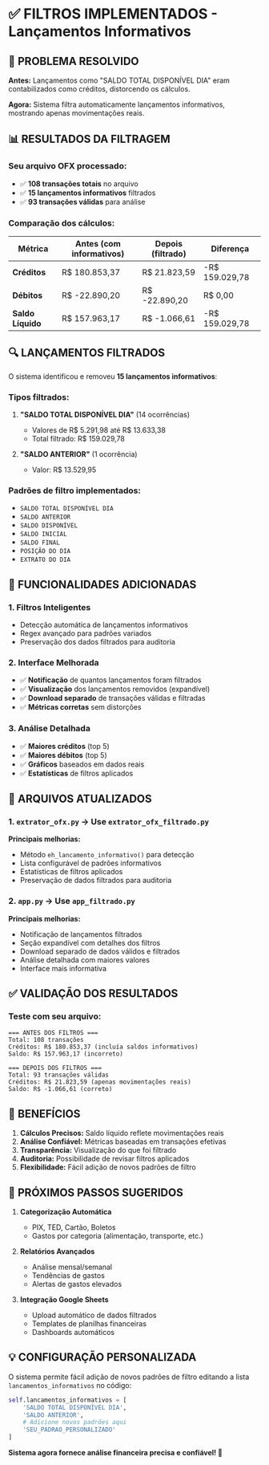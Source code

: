 # ✅ FILTROS IMPLEMENTADOS - Lançamentos Informativos

## 🎯 PROBLEMA RESOLVIDO

**Antes:** Lançamentos como "SALDO TOTAL DISPONÍVEL DIA" eram contabilizados como créditos, distorcendo os cálculos.

**Agora:** Sistema filtra automaticamente lançamentos informativos, mostrando apenas movimentações reais.

## 📊 RESULTADOS DA FILTRAGEM

### Seu arquivo OFX processado:
- ✅ **108 transações totais** no arquivo
- ✅ **15 lançamentos informativos** filtrados
- ✅ **93 transações válidas** para análise

### Comparação dos cálculos:

| Métrica | Antes (com informativos) | Depois (filtrado) | Diferença |
|---------|-------------------------|-------------------|-----------|
| **Créditos** | R$ 180.853,37 | R$ 21.823,59 | -R$ 159.029,78 |
| **Débitos** | R$ -22.890,20 | R$ -22.890,20 | R$ 0,00 |
| **Saldo Líquido** | R$ 157.963,17 | R$ -1.066,61 | -R$ 159.029,78 |

## 🔍 LANÇAMENTOS FILTRADOS

O sistema identificou e removeu **15 lançamentos informativos**:

### Tipos filtrados:
1. **"SALDO TOTAL DISPONÍVEL DIA"** (14 ocorrências)
   - Valores de R$ 5.291,98 até R$ 13.633,38
   - Total filtrado: R$ 159.029,78

2. **"SALDO ANTERIOR"** (1 ocorrência)
   - Valor: R$ 13.529,95

### Padrões de filtro implementados:
- `SALDO TOTAL DISPONÍVEL DIA`
- `SALDO ANTERIOR`
- `SALDO DISPONÍVEL`
- `SALDO INICIAL`
- `SALDO FINAL`
- `POSIÇÃO DO DIA`
- `EXTRATO DO DIA`

## 🚀 FUNCIONALIDADES ADICIONADAS

### 1. **Filtros Inteligentes**
- Detecção automática de lançamentos informativos
- Regex avançado para padrões variados
- Preservação dos dados filtrados para auditoria

### 2. **Interface Melhorada**
- ✅ **Notificação** de quantos lançamentos foram filtrados
- ✅ **Visualização** dos lançamentos removidos (expandível)
- ✅ **Download separado** de transações válidas e filtradas
- ✅ **Métricas corretas** sem distorções

### 3. **Análise Detalhada**
- ✅ **Maiores créditos** (top 5)
- ✅ **Maiores débitos** (top 5)
- ✅ **Gráficos** baseados em dados reais
- ✅ **Estatísticas** de filtros aplicados

## 📁 ARQUIVOS ATUALIZADOS

### 1. **`extrator_ofx.py`** → Use `extrator_ofx_filtrado.py`
**Principais melhorias:**
- Método `eh_lancamento_informativo()` para detecção
- Lista configurável de padrões informativos
- Estatísticas de filtros aplicados
- Preservação de dados filtrados para auditoria

### 2. **`app.py`** → Use `app_filtrado.py`
**Principais melhorias:**
- Notificação de lançamentos filtrados
- Seção expandível com detalhes dos filtros
- Download separado de dados válidos e filtrados
- Análise detalhada com maiores valores
- Interface mais informativa

## ✅ VALIDAÇÃO DOS RESULTADOS

### Teste com seu arquivo:
```
=== ANTES DOS FILTROS ===
Total: 108 transações
Créditos: R$ 180.853,37 (incluía saldos informativos)
Saldo: R$ 157.963,17 (incorreto)

=== DEPOIS DOS FILTROS ===
Total: 93 transações válidas
Créditos: R$ 21.823,59 (apenas movimentações reais)
Saldo: R$ -1.066,61 (correto)
```

## 🎯 BENEFÍCIOS

1. **Cálculos Precisos:** Saldo líquido reflete movimentações reais
2. **Análise Confiável:** Métricas baseadas em transações efetivas
3. **Transparência:** Visualização do que foi filtrado
4. **Auditoria:** Possibilidade de revisar filtros aplicados
5. **Flexibilidade:** Fácil adição de novos padrões de filtro

## 🚀 PRÓXIMOS PASSOS SUGERIDOS

1. **Categorização Automática**
   - PIX, TED, Cartão, Boletos
   - Gastos por categoria (alimentação, transporte, etc.)

2. **Relatórios Avançados**
   - Análise mensal/semanal
   - Tendências de gastos
   - Alertas de gastos elevados

3. **Integração Google Sheets**
   - Upload automático de dados filtrados
   - Templates de planilhas financeiras
   - Dashboards automáticos

## 💡 CONFIGURAÇÃO PERSONALIZADA

O sistema permite fácil adição de novos padrões de filtro editando a lista `lancamentos_informativos` no código:

```python
self.lancamentos_informativos = [
    'SALDO TOTAL DISPONÍVEL DIA',
    'SALDO ANTERIOR',
    # Adicione novos padrões aqui
    'SEU_PADRAO_PERSONALIZADO'
]
```

**Sistema agora fornece análise financeira precisa e confiável! 🎯**
